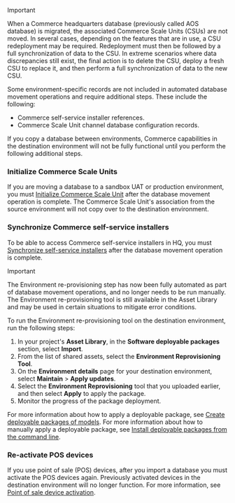 > [!IMPORTANT]
> When a Commerce headquarters database (previously called AOS database) is migrated, the associated Commerce Scale Units (CSUs) are not moved. In several cases, depending on the features that are in use, a CSU redeployment may be required. Redeployment must then be followed by a full synchronization of data to the CSU. In extreme scenarios where data discrepancies still exist, the final action is to delete the CSU, deploy a fresh CSU to replace it, and then perform a full synchronization of data to the new CSU.
> 
> Some environment-specific records are not included in automated database movement operations and require additional steps. These include the following:
> - Commerce self-service installer references.
> - Commerce Scale Unit channel database configuration records.

If you copy a database between environments, Commerce capabilities in the destination environment will not be fully functional until you perform the following additional steps.

### Initialize Commerce Scale Units
If you are moving a database to a sandbox UAT or production environment, you must [Initialize Commerce Scale Unit](../deployment/Initialize-Retail-Channels.md) after the database movement operation is complete. The Commerce Scale Unit's association from the source environment will not copy over to the destination environment. 

### Synchronize Commerce self-service installers
To be able to access Commerce self-service installers in HQ, you must [Synchronize self-service installers](../../../commerce/dev-itpro/synchronize-installers.md) after the database movement operation is complete.

> [!IMPORTANT]
> The Environment re-provisioning step has now been fully automated as part of database movement operations, and no longer needs to be run manually. The Environment re-provisioning tool is still available in the Asset Library and may be used in certain situations to mitigate error conditions. 

To run the Environment re-provisioning tool on the destination environment, run the following steps:

1. In your project's **Asset Library**, in the **Software deployable packages** section, select **Import**.
2. From the list of shared assets, select the **Environment Reprovisioning Tool**.
3. On the **Environment details** page for your destination environment, select **Maintain** > **Apply updates**.
4. Select the **Environment Reprovisioning** tool that you uploaded earlier, and then select **Apply** to apply the package.
5. Monitor the progress of the package deployment.

For more information about how to apply a deployable package, see [Create deployable packages of models](../deployment/create-apply-deployable-package.md). For more information about how to manually apply a deployable package, see [Install deployable packages from the command line](../deployment/install-deployable-package.md).

### Re-activate POS devices

If you use point of sale (POS) devices, after you import a database you must activate the POS devices again. Previously activated devices in the destination environment will no longer function. For more information, see [Point of sale device activation](../../../commerce/dev-itpro/retail-device-activation.md).
